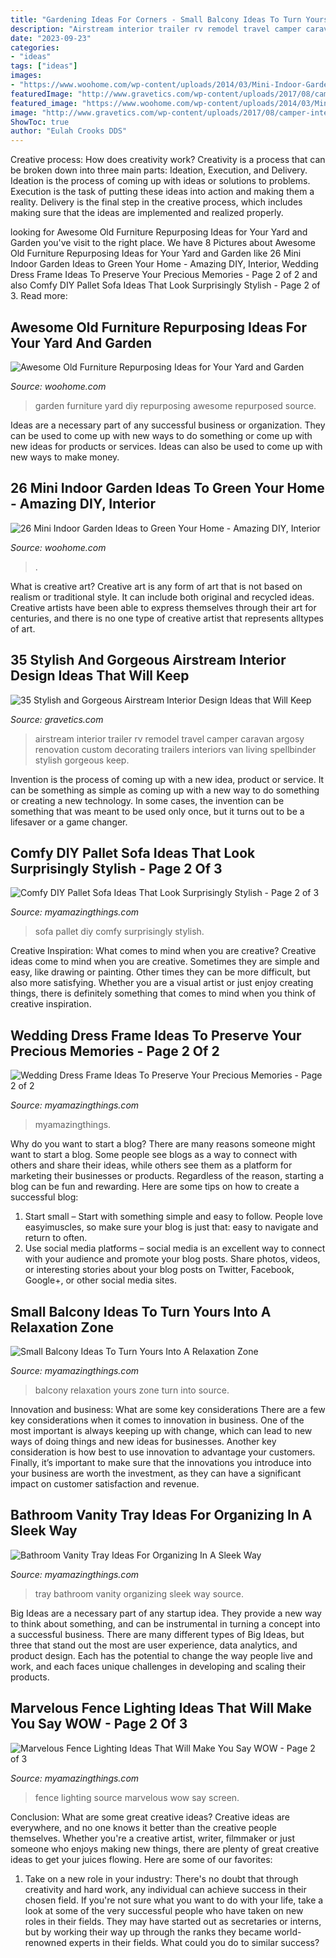 ```yaml
---
title: "Gardening Ideas For Corners - Small Balcony Ideas To Turn Yours Into A Relaxation Zone"
description: "Airstream interior trailer rv remodel travel camper caravan argosy renovation custom decorating trailers interiors van living spellbinder stylish gorgeous keep"
date: "2023-09-23"
categories:
- "ideas"
tags: ["ideas"]
images:
- "https://www.woohome.com/wp-content/uploads/2014/03/Mini-Indoor-Gardening-23.jpg"
featuredImage: "http://www.gravetics.com/wp-content/uploads/2017/08/camper-interior-decorating.jpg"
featured_image: "https://www.woohome.com/wp-content/uploads/2014/03/Mini-Indoor-Gardening-23.jpg"
image: "http://www.gravetics.com/wp-content/uploads/2017/08/camper-interior-decorating.jpg"
ShowToc: true
author: "Eulah Crooks DDS"
---
```



Creative process: How does creativity work?
Creativity is a process that can be broken down into three main parts: Ideation, Execution, and Delivery. Ideation is the process of coming up with ideas or solutions to problems. Execution is the task of putting these ideas into action and making them a reality. Delivery is the final step in the creative process, which includes making sure that the ideas are implemented and realized properly.

	

		
looking for Awesome Old Furniture Repurposing Ideas for Your Yard and Garden you've visit to the right place. We have 8 Pictures about Awesome Old Furniture Repurposing Ideas for Your Yard and Garden like 26 Mini Indoor Garden Ideas to Green Your Home - Amazing DIY, Interior, Wedding Dress Frame Ideas To Preserve Your Precious Memories - Page 2 of 2 and also Comfy DIY Pallet Sofa Ideas That Look Surprisingly Stylish - Page 2 of 3. Read more:
		
    
## Awesome Old Furniture Repurposing Ideas For Your Yard And Garden

<img loading=lazy src="https://www.woohome.com/wp-content/uploads/2016/02/repurposed-furniture-garden-yard-12.jpg" onerror="this.onerror=null;this.src='https://tse1.mm.bing.net/th?id=OIP.3pGok8iSjaVTehAryotYogHaJ4&amp;pid=15.1';" alt="Awesome Old Furniture Repurposing Ideas for Your Yard and Garden">

_Source: woohome.com_

>garden furniture yard diy repurposing awesome repurposed source. 

	

Ideas are a necessary part of any successful business or organization. They can be used to come up with new ways to do something or come up with new ideas for products or services. Ideas can also be used to come up with new ways to make money.

    
## 26 Mini Indoor Garden Ideas To Green Your Home - Amazing DIY, Interior

<img loading=lazy src="https://www.woohome.com/wp-content/uploads/2014/03/Mini-Indoor-Gardening-23.jpg" onerror="this.onerror=null;this.src='https://tse3.mm.bing.net/th?id=OIP.nMrH1D5AJNp7lpvIm3TbbgHaKl&amp;pid=15.1';" alt="26 Mini Indoor Garden Ideas to Green Your Home - Amazing DIY, Interior">

_Source: woohome.com_

>. 

	

What is creative art?
Creative art is any form of art that is not based on realism or traditional style. It can include both original and recycled ideas. Creative artists have been able to express themselves through their art for centuries, and there is no one type of creative artist that represents alltypes of art.

    
## 35 Stylish And Gorgeous Airstream Interior Design Ideas That Will Keep

<img loading=lazy src="http://www.gravetics.com/wp-content/uploads/2017/08/camper-interior-decorating.jpg" onerror="this.onerror=null;this.src='https://tse3.mm.bing.net/th?id=OIP.KaoPQlls7SCDpo5ku1ATSwHaJ3&amp;pid=15.1';" alt="35 Stylish and Gorgeous Airstream Interior Design Ideas that Will Keep">

_Source: gravetics.com_

>airstream interior trailer rv remodel travel camper caravan argosy renovation custom decorating trailers interiors van living spellbinder stylish gorgeous keep. 

	

Invention is the process of coming up with a new idea, product or service. It can be something as simple as coming up with a new way to do something or creating a new technology. In some cases, the invention can be something that was meant to be used only once, but it turns out to be a lifesaver or a game changer.

    
## Comfy DIY Pallet Sofa Ideas That Look Surprisingly Stylish - Page 2 Of 3

<img loading=lazy src="https://myamazingthings.com/wp-content/uploads/2017/08/pallet-sofa-10.jpg" onerror="this.onerror=null;this.src='https://tse4.mm.bing.net/th?id=OIP.CA1He0dzFdKVzdDXpJ8LfgHaLI&amp;pid=15.1';" alt="Comfy DIY Pallet Sofa Ideas That Look Surprisingly Stylish - Page 2 of 3">

_Source: myamazingthings.com_

>sofa pallet diy comfy surprisingly stylish. 

	

Creative Inspiration: What comes to mind when you are creative?
Creative ideas come to mind when you are creative. Sometimes they are simple and easy, like drawing or painting. Other times they can be more difficult, but also more satisfying. Whether you are a visual artist or just enjoy creating things, there is definitely something that comes to mind when you think of creative inspiration.

    
## Wedding Dress Frame Ideas To Preserve Your Precious Memories - Page 2 Of 2

<img loading=lazy src="https://myamazingthings.com/wp-content/uploads/2017/11/wedding-dress-display7.jpg" onerror="this.onerror=null;this.src='https://tse4.mm.bing.net/th?id=OIP.J2jNFCV6PKDGp2y56DhMlgHaJ4&amp;pid=15.1';" alt="Wedding Dress Frame Ideas To Preserve Your Precious Memories - Page 2 of 2">

_Source: myamazingthings.com_

>myamazingthings. 

	

Why do you want to start a blog?
There are many reasons someone might want to start a blog. Some people see blogs as a way to connect with others and share their ideas, while others see them as a platform for marketing their businesses or products. Regardless of the reason, starting a blog can be fun and rewarding. Here are some tips on how to create a successful blog: 
1. Start small – Start with something simple and easy to follow. People love easyimuscles, so make sure your blog is just that: easy to navigate and return to often. 
2. Use social media platforms – social media is an excellent way to connect with your audience and promote your blog posts. Share photos, videos, or interesting stories about your blog posts on Twitter, Facebook, Google+, or other social media sites. 

    
## Small Balcony Ideas To Turn Yours Into A Relaxation Zone

<img loading=lazy src="http://myamazingthings.com/wp-content/uploads/2017/08/small-balcony-ideas-2.jpg" onerror="this.onerror=null;this.src='https://tse3.mm.bing.net/th?id=OIP.Q-95yTDRgD7X10sohoclhgHaLH&amp;pid=15.1';" alt="Small Balcony Ideas To Turn Yours Into A Relaxation Zone">

_Source: myamazingthings.com_

>balcony relaxation yours zone turn into source. 

	

Innovation and business: What are some key considerations
There are a few key considerations when it comes to innovation in business. One of the most important is always keeping up with change, which can lead to new ways of doing things and new ideas for businesses. Another key consideration is how best to use innovation to advantage your customers. Finally, it’s important to make sure that the innovations you introduce into your business are worth the investment, as they can have a significant impact on customer satisfaction and revenue.

    
## Bathroom Vanity Tray Ideas For Organizing In A Sleek Way

<img loading=lazy src="https://myamazingthings.com/wp-content/uploads/2017/10/bathroom-tray-2-.jpg" onerror="this.onerror=null;this.src='https://tse4.mm.bing.net/th?id=OIP.rhLgSGk1zUlIc0r3UFxvPAHaJ7&amp;pid=15.1';" alt="Bathroom Vanity Tray Ideas For Organizing In A Sleek Way">

_Source: myamazingthings.com_

>tray bathroom vanity organizing sleek way source. 

	

Big Ideas are a necessary part of any startup idea. They provide a new way to think about something, and can be instrumental in turning a concept into a successful business. There are many different types of Big Ideas, but three that stand out the most are user experience, data analytics, and product design. Each has the potential to change the way people live and work, and each faces unique challenges in developing and scaling their products.

    
## Marvelous Fence Lighting Ideas That Will Make You Say WOW - Page 2 Of 3

<img loading=lazy src="https://myamazingthings.com/wp-content/uploads/2017/03/screen-1-1024x683.jpg" onerror="this.onerror=null;this.src='https://tse1.mm.bing.net/th?id=OIP.yru_6dpsOUcwf1se0pRuNQHaE8&amp;pid=15.1';" alt="Marvelous Fence Lighting Ideas That Will Make You Say WOW - Page 2 of 3">

_Source: myamazingthings.com_

>fence lighting source marvelous wow say screen. 

	

Conclusion: What are some great creative ideas?
Creative ideas are everywhere, and no one knows it better than the creative people themselves. Whether you're a creative artist, writer, filmmaker or just someone who enjoys making new things, there are plenty of great creative ideas to get your juices flowing. Here are some of our favorites: 
1. Take on a new role in your industry: There's no doubt that through creativity and hard work, any individual can achieve success in their chosen field. If you're not sure what you want to do with your life, take a look at some of the very successful people who have taken on new roles in their fields. They may have started out as secretaries or interns, but by working their way up through the ranks they became world-renowned experts in their fields. What could you do to similar success? 


